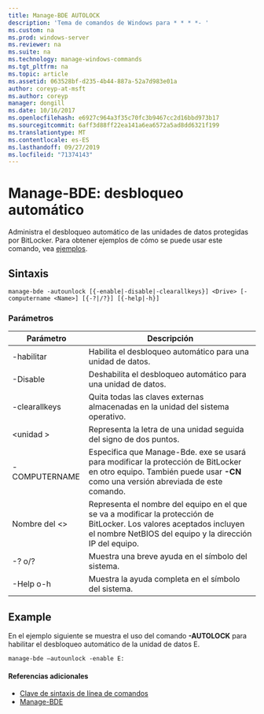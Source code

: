 ```yaml
---
title: Manage-BDE AUTOLOCK
description: 'Tema de comandos de Windows para * * * *- '
ms.custom: na
ms.prod: windows-server
ms.reviewer: na
ms.suite: na
ms.technology: manage-windows-commands
ms.tgt_pltfrm: na
ms.topic: article
ms.assetid: 063528bf-d235-4b44-887a-52a7d983e01a
author: coreyp-at-msft
ms.author: coreyp
manager: dongill
ms.date: 10/16/2017
ms.openlocfilehash: e6927c964a3f35c70fc3b9467cc2d16bbd973b17
ms.sourcegitcommit: 6aff3d88ff22ea141a6ea6572a5ad8dd6321f199
ms.translationtype: MT
ms.contentlocale: es-ES
ms.lasthandoff: 09/27/2019
ms.locfileid: "71374143"
---
```

# <a name="manage-bde-autounlock"></a>Manage-BDE: desbloqueo automático



Administra el desbloqueo automático de las unidades de datos protegidas por BitLocker. Para obtener ejemplos de cómo se puede usar este comando, vea [ejemplos](#BKMK_Examples).

## <a name="syntax"></a>Sintaxis

```
manage-bde -autounlock [{-enable|-disable|-clearallkeys}] <Drive> [-computername <Name>] [{-?|/?}] [{-help|-h}]

```

### <a name="parameters"></a>Parámetros

|Parámetro|Descripción|
|---------|-----------|
|-habilitar|Habilita el desbloqueo automático para una unidad de datos.|
|-Disable|Deshabilita el desbloqueo automático para una unidad de datos.|
|-clearallkeys|Quita todas las claves externas almacenadas en la unidad del sistema operativo.|
|\<unidad >|Representa la letra de una unidad seguida del signo de dos puntos.|
|-COMPUTERNAME|Especifica que Manage-Bde. exe se usará para modificar la protección de BitLocker en otro equipo. También puede usar **-CN** como una versión abreviada de este comando.|
|Nombre del \<>|Representa el nombre del equipo en el que se va a modificar la protección de BitLocker. Los valores aceptados incluyen el nombre NetBIOS del equipo y la dirección IP del equipo.|
|-? o/?|Muestra una breve ayuda en el símbolo del sistema.|
|-Help o-h|Muestra la ayuda completa en el símbolo del sistema.|

## <a name="BKMK_Examples"></a>Example

En el ejemplo siguiente se muestra el uso del comando **-AUTOLOCK** para habilitar el desbloqueo automático de la unidad de datos E.
```
manage-bde –autounlock -enable E:
```

#### <a name="additional-references"></a>Referencias adicionales

-   [Clave de sintaxis de línea de comandos](command-line-syntax-key.md)
-   [Manage-BDE](manage-bde.md)